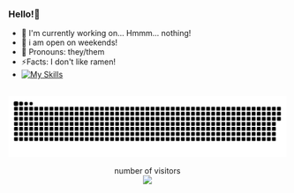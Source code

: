 ### Hello!👋

- 🔭 I'm currently working on... Hmmm... nothing!
- 🌴 i am open on weekends!
- 🤔 Pronouns: they/them
- ⚡Facts: I don't like ramen!
- [![My Skills](https://skillicons.dev/icons?i=js,html,css,cpp,discord,bots,ps,powershell,py,planetscale&perline=5)](https://skillicons.dev)
<br>
<a href=#><img src="https://raw.githubusercontent.com/Ronikusu/ronikusu/main/contributions.svg"></a>
<p align="center">
   number of visitors<br>
   <img src="https://profile-counter.glitch.me/ronikusu/count.svg" />
</p>
<br>

